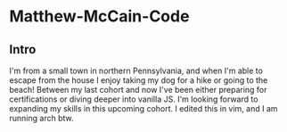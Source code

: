 # Matthew-McCain-Code
## Intro
I'm from a small town in northern Pennsylvania, and when I'm able to escape from the house I enjoy taking my dog for a hike
or going to the beach! Between my last cohort and now I've been either preparing for certifications or diving deeper into
vanilla JS. I'm looking forward to expanding my skills in this upcoming cohort. I edited this in vim, and I am running arch btw.
